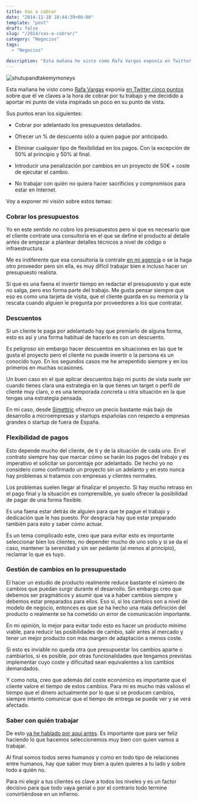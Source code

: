 ```yaml
---
title: Vas a cobrar
date: "2014-11-18 18:44:39+00:00"
template: "post"
draft: false
slug: "/2014/vas-a-cobrar/"
category: "Negocios"
tags:
  - "Negocios"

description: "Esta mañana he visto como Rafa Vargas exponía en Twitter cinco puntos sobre que él ve claves a la hora de cobrar por tu trabajo y me decidido a aportar mi punto de vista inspirado un poco en su punto de vista."
---
```


![shutupandtakemymoneys](/media/shutupandtakemymoneys.jpg)

Esta mañana he visto como [Rafa Vargas](http://rafavargas.com/) exponía [en Twitter cinco puntos](https://twitter.com/rafavargas/status/534644255290322944) sobre que él ve claves a la hora de cobrar por tu trabajo y me decidido a aportar mi punto de vista inspirado un poco en su punto de vista.

Sus puntos eran los siguientes:



	
  * Cobrar por adelantado los presupuestos detallados.

	
  * Ofrecer un % de descuento sólo a quien pague por anticipado.

	
  * Eliminar cualquier tipo de flexibilidad en los pagos. Con la excepción de 50% al principio y 50% al final.

	
  * Introducir una penalización por cambios en un proyecto de 50€ + coste de ejecutar el cambio.

	
  * No trabajar con quién no quiera hacer sacrificios y compromisos para estar en Internet.


Voy a exponer mi visión sobre estos temas:


### Cobrar los presupuestos


Yo en este sentido no cobro los presupuestos pero sí que es necesario que el cliente contrate una consultoría en el que se define el producto al detalle antes de empezar a plantear detalles técnicos a nivel de código o infraestructura.

Me es indiferente que esa consultoría la contrate [en mi agencia](http://simettric.com) o se la haga otro proveedor pero sin ella, es muy difícil trabajar bien e incluso hacer un presupuesto realista.

Sí que es una faena el invertir tiempo en redactar el presupuesto y que este no salga, pero eso forma parte del trabajo. Me gusta pensar siempre que eso es como una tarjeta de visita, que el cliente guarda en su memoria y la rescata cuando alguien le pregunta por proveedores a los que contratar.


### Descuentos


Si un cliente te paga por adelantado hay que premiarlo de alguna forma, esto es así y una forma habitual de hacerlo es con un descuento.

Es peligroso sin embargo hacer descuentos en situaciones en las que te gusta el proyecto pero el cliente no puede invertir o la persona es un conocido tuyo. En los segundos casos me he arrepentido siempre y en los primeros en muchas ocasiones.

Un buen caso en el que aplicar descuentos bajo mi punto de vista suele ser cuando tienes clara una estrategia en la que tienes un target o perfil de cliente muy claro, o es una temporada concreta u otra situación en la que tengas una estrategia pensada.

En mi caso, desde [Simettric](http://simettric.com) ofrezco un precio bastante más bajo de desarrollo a microempresas y startups españolas con respecto a empresas grandes o startup de fuera de España.


### Flexibilidad de pagos


Esto depende mucho del cliente, de ti y de la situación de cada uno. En el contrato siempre hay que marcar cómo se harán los pagos del trabajo y es imperativo el solicitar un porcentaje por adelantado. De hecho yo no considero como confirmado un proyecto sin un adelanto y en esto nunca hay problemas si tratamos con empresas y clientes normales.

Los problemas suelen llegar al finalizar el proyecto. Si hay mucho retraso en el pago final y la situación es comprensible, yo suelo ofrecer la posibilidad de pagar de una forma flexible.

Es una faena estar detrás de alguien para que te pague el trabajo y dedicación que le has puesto. Por desgracia hay que estar preparado también para esto y saber cómo actuar.

Es un tema complicado este, creo que para evitar esto es importante seleccionar bien los clientes, no depender mucho de uno solo y si se da el caso, mantener la serenidad y sin ser pedante (al menos al principio), reclamar lo que es tuyo.


### Gestión de cambios en lo presupuestado


El hacer un estudio de producto realmente reduce bastante el número de cambios que puedan surgir durante el desarrollo. Sin embargo creo que debemos ser pragmáticos y asumir que va a haber cambios siempre y debemos estar preparados para ellos. Eso sí, si los cambios son a nivel de modelo de negocio, entonces es que se ha hecho una mala definición del producto o realmente se ha cometido un error de comunicación importante.

En mi opinión, lo mejor para evitar todo esto es hacer un producto mínimo viable, para reducir las posibilidades de cambio, salir antes al mercado y tener un mejor producto con más margen de adaptación a menos coste.

Si esto es inviable no queda otra que presupuestar los cambios aparte o cambiarlos, si es posible, por otras funcionalidades que tengamos previstas implementar cuyo coste y dificultad sean equivalentes a los cambios demandados.

Y como nota, creo que además del coste económico es importante que el cliente valore el tiempo de estos cambios. Para mí es mucho más valioso el tiempo que el dinero actualmente por lo que si se producen cambios, siempre intento comunicar que el tiempo de entrega se puede ver y se verá afectado.


### Saber con quién trabajar


De esto [ya he hablado por aquí antes](/2012/clientes-con-los-que-yo-no-trabajo/). Es importante que para ser feliz haciendo lo que hacemos seleccionemos muy bien con quien vamos a trabajar.

Al final somos todos seres humanos y como en todo tipo de relaciones entre humanos, hay que saber muy bien a quien quieres a tu lado y sobre todo a quién no.

Para mi elegir a tus clientes es clave a todos los niveles y es un factor decisivo para que todo vaya genial o por el contrario todo termine convirtiéndose en un infierno.

